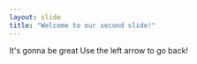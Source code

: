 ```yaml
---
layout: slide
title: "Welcome to our second slide!"
---
```

It's gonna be great
Use the left arrow to go back!
